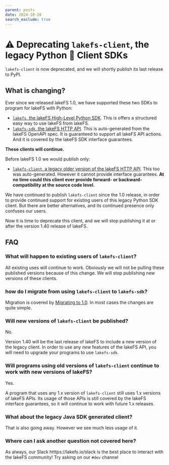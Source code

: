 ```yaml
---
parent: posts
date: 2024-10-28
search_exclude: true
---
```


# ⚠️  Deprecating `lakefs-client`, the legacy Python 🐍 Client SDKs

`lakefs-client` is now deprecated, and we will shortly publish its last
release to PyPI.

## What is changing?

Ever since we released lakeFS 1.0, we have supported these two SDKs to program for lakeFS with Python:
- [`lakefs`, the lakeFS High-Level Python SDK][pypi-lakefs-hi-lvl].  This is offers a structured easy way to use lakeFS from lakeFS.
- [`lakefs-sdk`, the lakeFS HTTP API][pypi-lakefs-sdk].  This is
  auto-generated from the lakeFS OpenAPI spec.  It is guaranteed to support
  all lakeFS API actions.  And it is covered by the lakeFS SDK interface
  guarantees.

**These clients will continue.**

Before lakeFS 1.0 we would publish only:

- [`lakefs-client`, a legacy older version of the lakeFS HTTP
  API][pypi-lakefs-legacy].  This too was auto-generated.  However it cannot
  provide interface guarantees.  **At no time could this client ever provide
  forward- or backward- compatibility at the source code level.**  

We have continued to publish `lakefs-client` since the 1.0 release, in order
to provide continued support for existing users of this legacy Python SDK
client.  But there are better alternatives, and its continued presence only
confuses our users.

Now it is time to deprecate this client, and we will stop publishing it at
or after the version 1.40 release of lakeFS.

## FAQ

### What will happen to existing users of `lakefs-client`?

All existing uses will continue to work.  Obviously we will not be pulling
these published versions because of this change.  We will stop publishing
new versions of these clients.

### how do I migrate from using `lakefs-client` to `lakefs-sdk`?

Migration is covered by [Migrating to 1.0][lakefs-py-migration].  In most
cases the changes are quite simple.

### Will new versions of `lakefs-client` be published?

No.

Version 1.40 will be the last release of lakeFS to include a new version of
the legacy client.  In order to use any _new_ features of the lakeFS API,
you will need to upgrade your programs to use `lakefs-sdk`.

### Will programs using old versions of `lakefs-client` continue to work with new versions of lakeFS?

Yes.

A program that uses any 1.x version of `lakefs-client` still uses 1.x
versions of lakeFS APIs.  Its usage of those APIs is still covered by the
lakeFS interface guarantees, so it will continue to work with future 1.x
releases.

### What about the legacy Java SDK generated client?

That is also going away.  However we see much less usage of it.

### Where can I ask another question not covered here?

As always, our Slack htttps://lakefs.io/slack is the best place to interact
with the lakeFS community!  Try asking on our `#dev` channel


[pypi-lakefs-hi-lvl]:  https://pypi.org/project/lakefs/
[pypi-lakefs-sdk]:  https://pypi.org/project/lakefs-sdk/
[pypi-lakefs-legacy]:  https://pypi.org/project/lakefs-client/
[lakefs-py-migration]:  https://docs.lakefs.io/project/code-migrate-1.0-sdk.html#migrating-sdk-code-for-python
